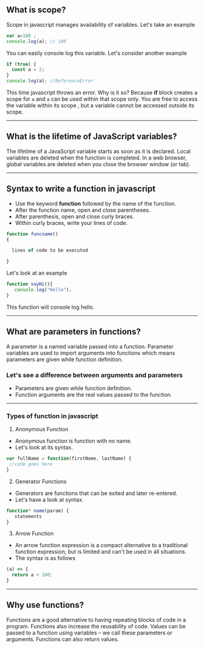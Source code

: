 ## What is scope?
Scope in javascript manages availability of variables. Let's take an example
``` javascript
var a=100 ;
console.log(a); // 100
```
You can easily console log this variable. Let's consider another 
example
``` javascript 
if (true) {
  const a = 2;
}
console.log(a); //ReferenceError
```
This time javascript throws an error. Why is it so?
Because **if** block creates a scope for `a` and `a` can be used within that scope only.
You are free to access the variable within its scope , but a variable cannot 
be accessed outside its scope.
<hr>

## What is the lifetime of JavaScript variables?
The lifetime of a JavaScript variable starts as soon as it is declared.
Local variables are deleted when the function is completed.
In a web browser, global variables are deleted when you close the browser window (or tab).
<hr>

## Syntax to write a function in javascript 
- Use the keyword **function** followed by the name of the function.
- After the function name, open and close parentheses.
- After parenthesis, open and close curly braces.
- Within curly braces, write your lines of code.
``` javascript 
function funcname()
{

  lines of code to be executed

}
```
Let's look at an example 
``` javascript 
function sayHi(){
   console.log("Hello");
}
```
This function will console log hello.
<hr>

## What are parameters in functions?
A parameter is a named variable passed into a function. Parameter variables
are used to import arguments into functions which means parameters are given 
while function definition.

### Let's see a difference between arguments and parameters 
- Parameters are given while function definition.
- Function arguments are the real values passed to the function.

<hr>

### Types of function in javascript 
1. Anonymous Function 
- Anonymous function is function with no name.
- Let's look at its syntax.
```javascript 
var fullName = function(firstName, lastName) {
 //code goes here
}
```

2. Generator Functions 
- Generators are functions that can be exited and later re-entered. 
- Let's have a look at syntax.
``` javascript 
function* name(param) {
   statements
}
```

3. Arrow Function 
- An arrow function expression is a compact alternative to a traditional function expression, but is 
limited and can't be used in all situations.
- The syntax is as follows 
``` javascript 
(a) => {
  return a + 100;
}
```
<hr>

## Why use functions?
Functions are a good alternative to having repeating blocks of code in a program. Functions also increase the reusability of code. Values can be passed to a function using variables – we call these parameters or arguments.
Functions can also return values.
